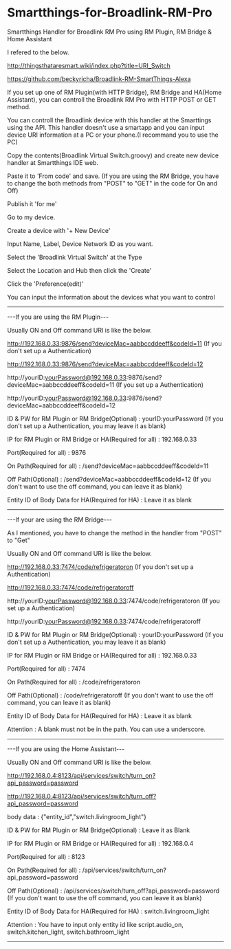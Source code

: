 # Smartthings-for-Broadlink-RM-Pro
Smartthings Handler for Broadlink RM Pro using RM Plugin, RM Bridge &amp; Home Assistant

I refered to the below.

http://thingsthataresmart.wiki/index.php?title=URI_Switch

https://github.com/beckyricha/Broadlink-RM-SmartThings-Alexa

If you set up one of RM Plugin(with HTTP Bridge), RM Bridge and HA(Home Assistant), you can controll the Broadlink RM Pro with HTTP POST or GET method.

You can controll the Broadlink device with this handler at the Smarttings using the API. This handler doesn't use a smartapp and you can input device URI information at a PC or your phone.(I recommand you to use the PC)

Copy the contents(Broadlink Virtual Switch.groovy) and create new device handler at Smartthings IDE web.

Paste it to 'From code' and save.
(If you are using the RM Bridge, you have to change the both methods from "POST" to "GET" in the code for On and Off)

Publish it 'for me'

Go to my device.

Create a device with '+ New Device'

Input Name, Label, Device Network ID as you want.

Select the 'Broadlink Virtual Switch' at the Type

Select the Location and Hub then click the 'Create'

Click the 'Preference(edit)'

You can input the information about the devices what you want to control


---------------------------------------------------------------------------------------------------------------------------------------

---If you are using the RM Plugin---

Usually ON and Off command URI is like the below.

http://192.168.0.33:9876/send?deviceMac=aabbccddeeff&codeId=11 (If you don't set up a Authentication)

http://192.168.0.33:9876/send?deviceMac=aabbccddeeff&codeId=12

http://yourID:yourPassword@192.168.0.33:9876/send?deviceMac=aabbccddeeff&codeId=11 (If you set up a Authentication)

http://yourID:yourPassword@192.168.0.33:9876/send?deviceMac=aabbccddeeff&codeId=12

ID & PW for RM Plugin or RM Bridge(Optional) : yourID:yourPassword (If you don't set up a Authentication, you may leave it as blank)

IP for RM Plugin or RM Bridge or HA(Required for all) : 192.168.0.33

Port(Required for all) : 9876

On Path(Required for all) : /send?deviceMac=aabbccddeeff&codeId=11

Off Path(Optional) : /send?deviceMac=aabbccddeeff&codeId=12 (If you don't want to use the off command, you can leave it as blank)

Entity ID of Body Data for HA(Required for HA) : Leave it as blank

----------------------------------------------------------------------------------------------------------------------------------------

---If your are using the RM Bridge---

As I mentioned, you have to change the method in the handler from "POST" to "Get"

Usually ON and Off command URI is like the below.

http://192.168.0.33:7474/code/refrigeratoron (If you don't set up a Authentication)

http://192.168.0.33:7474/code/refrigeratoroff

http://yourID:yourPassword@192.168.0.33:7474/code/refrigeratoron (If you set up a Authentication)

http://yourID:yourPassword@192.168.0.33:7474/code/refrigeratoroff

ID & PW for RM Plugin or RM Bridge(Optional) : yourID:yourPassword (If you don't set up a Authentication, you may leave it as blank)

IP for RM Plugin or RM Bridge or HA(Required for all) : 192.168.0.33

Port(Required for all) : 7474

On Path(Required for all) : /code/refrigeratoron

Off Path(Optional) : /code/refrigeratoroff (If you don't want to use the off command, you can leave it as blank)

Entity ID of Body Data for HA(Required for HA) : Leave it as blank

Attention : A blank must not be in the path. You can use a underscore.

----------------------------------------------------------------------------------------------------------------------------------------

---If you are using the Home Assistant---

Usually ON and Off command URI is like the below.

http://192.168.0.4:8123/api/services/switch/turn_on?api_password=password

http://192.168.0.4:8123/api/services/switch/turn_off?api_password=password

body data : {"entity_id","switch.livingroom_light"}

ID & PW for RM Plugin or RM Bridge(Optional) : Leave it as Blank

IP for RM Plugin or RM Bridge or HA(Required for all) : 192.168.0.4

Port(Required for all) : 8123

On Path(Required for all) : /api/services/switch/turn_on?api_password=password

Off Path(Optional) : /api/services/switch/turn_off?api_password=password (If you don't want to use the off command, you can leave it as blank)

Entity ID of Body Data for HA(Required for HA) : switch.livingroom_light

Attention : You have to input only entity id like script.audio_on, switch.kitchen_light, switch.bathroom_light

----------------------------------------------------------------------------------------------------------------------------------------

